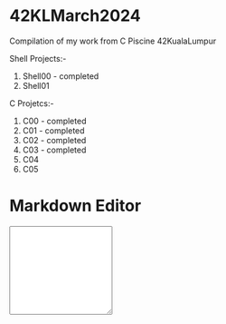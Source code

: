 # 42KLMarch2024
Compilation of my work from C Piscine 42KualaLumpur

Shell Projects:- 
1. Shell00 - completed
2. Shell01

C Projetcs:-
1. C00 - completed
2. C01 - completed
3. C02 - completed
4. C03 - completed
5. C04
6. C05

<!DOCTYPE html>
<html lang="en">
<head>
  <meta charset="UTF-8">
  <title>Simple Markdown Editor</title>
</head>
<body>
  <h1>Markdown Editor</h1>
  <div id="editor-container">
    <textarea id="editor" rows="10"></textarea>
  </div>
  <div id="preview"></div>
  <script src="script.js"></script>
</body>
</html>
